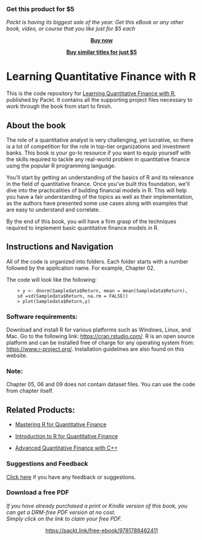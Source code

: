 
### Get this product for $5

<i>Packt is having its biggest sale of the year. Get this eBook or any other book, video, or course that you like just for $5 each</i>


<b><p align='center'>[Buy now](https://packt.link/9781786462411)</p></b>


<b><p align='center'>[Buy similar titles for just $5](https://subscription.packtpub.com/search)</p></b>


# Learning Quantitative Finance with R
This is the code repository for [Learning Quantitative Finance with R](https://www.packtpub.com/big-data-and-business-intelligence/learning-quantitative-finance-r?utm_source=github&utm_medium=repository&utm_content=9781786462411), published by Packt. It contains all the supporting project files necessary to work through the book from start to finish.

## About the book
The role of a quantitative analyst is very challenging, yet lucrative, so there is a lot of competition for the role in top-tier organizations and investment banks. This book is your go-to resource if you want to equip yourself with the skills required to tackle any real-world problem in quantitative finance using the popular R programming language.

You'll start by getting an understanding of the basics of R and its relevance in the field of quantitative finance. Once you've built this foundation, we'll dive into the practicalities of building financial models in R. This will help you have a fair understanding of the topics as well as their implementation, as the authors have presented some use cases along with examples that are easy to understand and correlate.

By the end of this book, you will have a firm grasp of the techniques required to implement basic quantitative finance models in R.

## Instructions and Navigation
All of the code is organized into folders. Each folder starts with a number followed by the application name. For example, Chapter 02.

The code will look like the following:
          
        
        > y <- dnorm(Sampledata$Return, mean = mean(Sampledata$Return), 
        sd =sd(Sampledata$Return, na.rm = FALSE))
        > plot(Sampledata$Return,y) 


### Software requirements:
Download and install R for various platforms such as Windows, Linux, and Mac. Go to the following link: https://cran.rstudio.com/.
R is an open source platform and can be installed free of charge for any operating system from:
https://www.r-project.org/. Installation guidelines are also found on this website.

### Note:
Chapter 05, 06 and 09 does not contain dataset files. You can use the code from chapter itself.

## Related Products:
* [Mastering R for Quantitative Finance](https://www.packtpub.com/big-data-and-business-intelligence/mastering-r-quantitative-finance?utm_source=github&utm_medium=repository&utm_content=9781783552078)

* [Introduction to R for Quantitative Finance](https://www.packtpub.com/big-data-and-business-intelligence/introduction-r-quantitative-finance?utm_source=github&utm_medium=repository&utm_content=9781783280933)

* [Advanced Quantitative Finance with C++](https://www.packtpub.com/application-development/advanced-quantitative-finance-c?utm_source=github&utm_medium=repository&utm_content=9781782167228)

### Suggestions and Feedback
[Click here](https://docs.google.com/forms/d/e/1FAIpQLSe5qwunkGf6PUvzPirPDtuy1Du5Rlzew23UBp2S-P3wB-GcwQ/viewform) if you have any feedback or suggestions.
### Download a free PDF

 <i>If you have already purchased a print or Kindle version of this book, you can get a DRM-free PDF version at no cost.<br>Simply click on the link to claim your free PDF.</i>
<p align="center"> <a href="https://packt.link/free-ebook/9781786462411">https://packt.link/free-ebook/9781786462411 </a> </p>